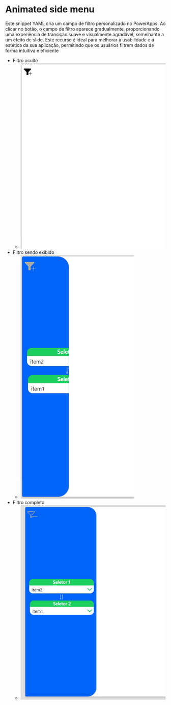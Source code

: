 # Animated side menu
Este snippet YAML cria um campo de filtro personalizado no PowerApps. Ao clicar no botão, o campo de filtro aparece gradualmente, proporcionando uma experiência de transição suave e visualmente agradável, semelhante a um efeito de slide. Este recurso é ideal para melhorar a usabilidade e a estética da sua aplicação, permitindo que os usuários filtrem dados de forma intuitiva e eficiente

-   Filtro oculto
    - ![](./prints/1_hidden.jpg)
- Filtro sendo exibido
    - ![](./prints/2_slide.jpg)
- Filtro completo
    - ![](./prints/3_show.jpg)


